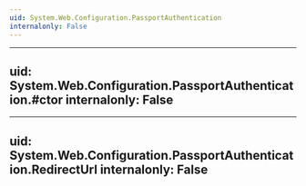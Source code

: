 ```yaml
---
uid: System.Web.Configuration.PassportAuthentication
internalonly: False
---
```


---
uid: System.Web.Configuration.PassportAuthentication.#ctor
internalonly: False
---

---
uid: System.Web.Configuration.PassportAuthentication.RedirectUrl
internalonly: False
---
